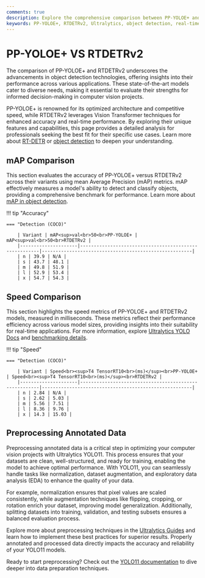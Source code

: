 ```yaml
---
comments: true
description: Explore the comprehensive comparison between PP-YOLOE+ and RTDETRv2, two cutting-edge models in real-time object detection. Discover their performance, efficiency, and adaptability for tasks in computer vision, edge AI, and real-time AI applications. Learn how these models excel in accuracy and speed for modern AI workflows. 
keywords: PP-YOLOE+, RTDETRv2, Ultralytics, object detection, real-time AI, edge AI, computer vision, AI performance, model comparison
---
```


# PP-YOLOE+ VS RTDETRv2

The comparison of PP-YOLOE+ and RTDETRv2 underscores the advancements in object detection technologies, offering insights into their performance across various applications. These state-of-the-art models cater to diverse needs, making it essential to evaluate their strengths for informed decision-making in computer vision projects.

PP-YOLOE+ is renowned for its optimized architecture and competitive speed, while RTDETRv2 leverages Vision Transformer techniques for enhanced accuracy and real-time performance. By exploring their unique features and capabilities, this page provides a detailed analysis for professionals seeking the best fit for their specific use cases. Learn more about [RT-DETR](https://docs.ultralytics.com/reference/models/rtdetr/model/) or [object detection](https://www.ultralytics.com/glossary/object-detection) to deepen your understanding.


## mAP Comparison

This section evaluates the accuracy of PP-YOLOE+ versus RTDETRv2 across their variants using mean Average Precision (mAP) metrics. mAP effectively measures a model's ability to detect and classify objects, providing a comprehensive benchmark for performance. Learn more about [mAP in object detection](https://www.ultralytics.com/glossary/mean-average-precision-map).


!!! tip "Accuracy"

	=== "Detection (COCO)"

		| Variant | mAP<sup>val<br>50<br>PP-YOLOE+ | mAP<sup>val<br>50<br>RTDETRv2 |
		|---------------------|-------------------------------------------------------|-------------------------------------------------------|
		| n | 39.9 | N/A |
		| s | 43.7 | 48.1 |
		| m | 49.8 | 51.9 |
		| l | 52.9 | 53.4 |
		| x | 54.7 | 54.3 |
		

## Speed Comparison

This section highlights the speed metrics of PP-YOLOE+ and RTDETRv2 models, measured in milliseconds. These metrics reflect their performance efficiency across various model sizes, providing insights into their suitability for real-time applications. For more information, explore [Ultralytics YOLO Docs](https://docs.ultralytics.com/models/yolov10/) and [benchmarking details](https://docs.ultralytics.com/modes/benchmark/).


!!! tip "Speed"

	=== "Detection (COCO)"

		| Variant | Speed<br><sup>T4 TensorRT10<br>(ms)</sup><br>PP-YOLOE+ | Speed<br><sup>T4 TensorRT10<br>(ms)</sup><br>RTDETRv2 |
		|---------------------|-------------------------------------------------------|-------------------------------------------------------|
		| n | 2.84 | N/A |
		| s | 2.62 | 5.03 |
		| m | 5.56 | 7.51 |
		| l | 8.36 | 9.76 |
		| x | 14.3 | 15.03 |

## Preprocessing Annotated Data  

Preprocessing annotated data is a critical step in optimizing your computer vision projects with Ultralytics YOLO11. This process ensures that your datasets are clean, well-structured, and ready for training, enabling the model to achieve optimal performance. With YOLO11, you can seamlessly handle tasks like normalization, dataset augmentation, and exploratory data analysis (EDA) to enhance the quality of your data.  

For example, normalization ensures that pixel values are scaled consistently, while augmentation techniques like flipping, cropping, or rotation enrich your dataset, improving model generalization. Additionally, splitting datasets into training, validation, and testing subsets ensures a balanced evaluation process.  

Explore more about preprocessing techniques in the [Ultralytics Guides](https://docs.ultralytics.com/guides/) and learn how to implement these best practices for superior results. Properly annotated and processed data directly impacts the accuracy and reliability of your YOLO11 models.  

Ready to start preprocessing? Check out the [YOLO11 documentation](https://docs.ultralytics.com/) to dive deeper into data preparation techniques.
